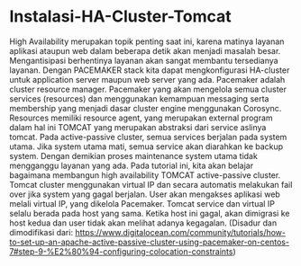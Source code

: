 # Instalasi-HA-Cluster-Tomcat
High Availability merupakan topik penting saat ini, karena matinya layanan aplikasi ataupun web dalam beberapa detik akan menjadi masalah besar. Mengantisipasi berhentinya layanan akan sangat membantu tersedianya layanan. 
Dengan PACEMAKER stack kita dapat mengkonfigurasi HA-cluster  untuk application server maupun web server yang ada.
Pacemaker adalah cluster resource manager. Pacemaker yang akan mengelola semua cluster services (resources) 
dan  menggunakan kemampuan messaging serta membership yang menjadi dasar cluster engine menggunakan Corosync. 
Resources memiliki resource agent, yang merupakan external program dalam hal ini TOMCAT yang merupakan abstraksi dari service aslinya tomcat.
Pada active-passive cluster, semua services berjalan pada system utama. Jika system utama mati, 
semua service akan diarahkan ke backup system. Dengan demikian proses maintenance system utama tidak mengganggu layanan yang ada.
Pada tutorial ini, kita akan belajar bagaimana membangun high availability TOMCAT active-passive cluster. 
Tomcat cluster menggunakan virtual IP dan  secara automatis melakukan fail over jika system yang gagal berjalan.
User akan mengakses aplikasi web melali virtual IP, yang dikelola  Pacemaker. 
Tomcat service dan virtual IP selalu berada pada host yang sama. 
Ketika host ini gagal, akan dimigrasi ke host kedua dan user tidak akan melihat adanya kegagalan. 
(Disadur dan dimodifikasi dari: 
https://www.digitalocean.com/community/tutorials/how-to-set-up-an-apache-active-passive-cluster-using-pacemaker-on-centos-7#step-9-%E2%80%94-configuring-colocation-constraints)


